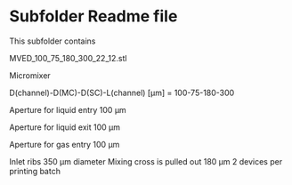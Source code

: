 # Subfolder Readme file
This subfolder contains

MVED_100_75_180_300_22_12.stl

Micromixer

D(channel)-D(MC)-D(SC)-L(channel) [µm]
= 100-75-180-300

Aperture for liquid entry
100 µm

Aperture for liquid exit
100 µm

Aperture for gas entry
100 µm

Inlet ribs 350 µm diameter
Mixing cross is pulled out 180 µm
2 devices per printing batch
